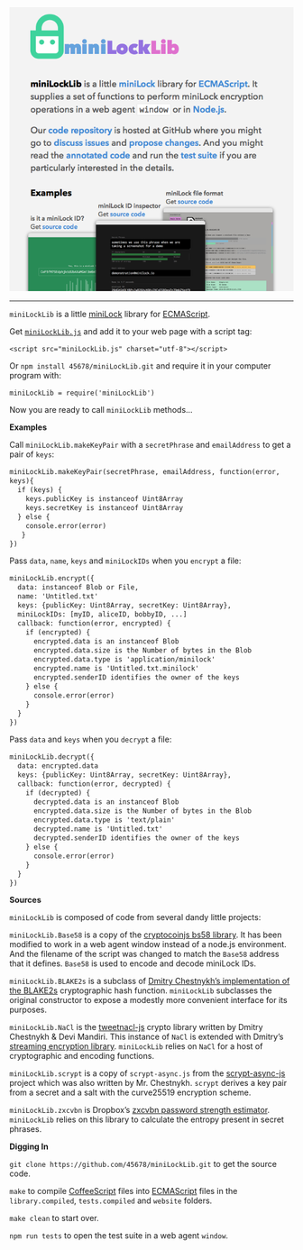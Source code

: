 [<img src="https://raw.githubusercontent.com/45678/miniLockLib/master/website/poster.png">](https://45678.github.io/miniLockLib/)

-------------------------------------------------------------------------------

`miniLockLib` is a little [miniLock](http://minilock.io/) library for [ECMAScript](http://www.ecmascript.org/).

Get [`miniLockLib.js`](https://raw.githubusercontent.com/45678/miniLockLib/master/miniLockLib.js) and add it to your web page with a script tag:

    <script src="miniLockLib.js" charset="utf-8"></script>

Or `npm install 45678/miniLockLib.git` and require it in your computer program with:

    miniLockLib = require('miniLockLib')

Now you are ready to call `miniLockLib` methods...

__Examples__

Call `miniLockLib.makeKeyPair` with a `secretPhrase` and `emailAddress` to get a pair of `keys`:

    miniLockLib.makeKeyPair(secretPhrase, emailAddress, function(error, keys){
      if (keys) {
        keys.publicKey is instanceof Uint8Array
        keys.secretKey is instanceof Uint8Array
      } else {
        console.error(error)
       }
    })

Pass `data`, `name`, `keys` and `miniLockIDs` when you `encrypt` a file:

    miniLockLib.encrypt({
      data: instanceof Blob or File,
      name: 'Untitled.txt'
      keys: {publicKey: Uint8Array, secretKey: Uint8Array},
      miniLockIDs: [myID, aliceID, bobbyID, ...]
      callback: function(error, encrypted) {
        if (encrypted) {
          encrypted.data is an instanceof Blob
          encrypted.data.size is the Number of bytes in the Blob
          encrypted.data.type is 'application/minilock'
          encrypted.name is 'Untitled.txt.minilock'
          encrypted.senderID identifies the owner of the keys
        } else {
          console.error(error)
        }
      }
    })

Pass `data` and `keys` when you `decrypt` a file:

    miniLockLib.decrypt({
      data: encrypted.data
      keys: {publicKey: Uint8Array, secretKey: Uint8Array},
      callback: function(error, decrypted) {
        if (decrypted) {
          decrypted.data is an instanceof Blob
          encrypted.data.size is the Number of bytes in the Blob
          encrypted.data.type is 'text/plain'
          decrypted.name is 'Untitled.txt'
          decrypted.senderID identifies the owner of the keys
        } else {
          console.error(error)
        }
      }
    })

__Sources__

`miniLockLib` is composed of code from several dandy little projects:

`miniLockLib.Base58` is a copy of the [cryptocoinjs bs58 library](https://github.com/cryptocoinjs/bs58).
It has been modified to work in a web agent window instead of a node.js environment.
And the filename of the script was changed to match the `Base58` address that it defines.
`Base58` is used to encode and decode miniLock IDs.

`miniLockLib.BLAKE2s` is a subclass of [Dmitry Chestnykh’s implementation of the BLAKE2s](https://github.com/dchest/blake2s-js) cryptographic hash function.
`miniLockLib` subclasses the original constructor to expose a modestly more convenient interface for its purposes.

`miniLockLib.NaCl` is the [tweetnacl-js](https://github.com/dchest/tweetnacl-js) crypto library written by Dmitry Chestnykh & Devi Mandiri.
This instance of `NaCl` is extended with Dmitry’s [streaming encryption library](https://github.com/dchest/nacl-stream-js).
`miniLockLib` relies on `NaCl` for a host of cryptographic and encoding functions.

`miniLockLib.scrypt` is a copy of `scrypt-async.js` from the [scrypt-async-js](https://github.com/dchest/scrypt-async-js) project which was also written by Mr. Chestnykh.
`scrypt` derives a key pair from a secret and a salt with the curve25519 encryption scheme.

`miniLockLib.zxcvbn` is Dropbox’s [zxcvbn password strength estimator](https://github.com/dropbox/zxcvbn).
`miniLockLib` relies on this library to calculate the entropy present in secret phrases.


__Digging In__

`git clone https://github.com/45678/miniLockLib.git` to get the source code.

`make` to compile [CoffeeScript](http://www.coffeescript.org/) files into [ECMAScript](http://www.ecmascript.org/) files in the `library.compiled`, `tests.compiled` and `website` folders.

`make clean` to start over.

`npm run tests` to open the test suite in a web agent `window`.
